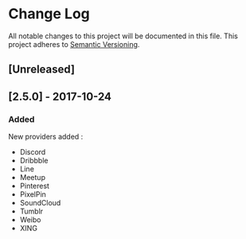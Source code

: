 # Change Log

All notable changes to this project will be documented in this file. This project adheres to [Semantic Versioning](http://semver.org/).


## [Unreleased]

## [2.5.0] - 2017-10-24
### Added
New providers added :
- Discord
- Dribbble 
- Line 
- Meetup 
- Pinterest
- PixelPin
- SoundCloud
- Tumblr
- Weibo
- XING